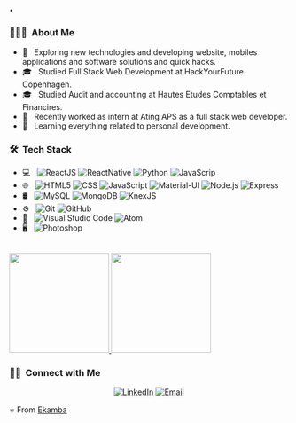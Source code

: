 

<h2> <!-- ## 👋 &nbsp;Hey there! my name is Axel Ekamba -->.</h2>

<h3> 👨🏻‍💻 &nbsp;About Me </h3>

- 🤔 &nbsp; Exploring new technologies and developing website, mobiles applications and software solutions and quick hacks.
- 🎓 &nbsp; Studied Full Stack Web Development at HackYourFuture Copenhagen.
- 🎓 &nbsp; Studied Audit and accounting at Hautes Etudes Comptables et Financires.
- 💼 &nbsp; Recently worked as intern at Ating APS as a full stack web developer.
- 🌱 &nbsp; Learning everything related to personal development.

<h3> 🛠 &nbsp;Tech Stack</h3>

- 💻 &nbsp;
  ![ReactJS](https://img.shields.io/badge/-ReactJS-333333?style=flat&logo=react)
  ![ReactNative](https://img.shields.io/badge/-ReactNative-333333?style=flat&logo=react)
  ![Python](https://img.shields.io/badge/-Python-333333?style=flat&logo=python)
  ![JavaScrip](https://img.shields.io/badge/-JavaScrpt-333333?style=flat&logo=Java&logoColor=007396)
- 🌐 &nbsp;
  ![HTML5](https://img.shields.io/badge/-HTML5-333333?style=flat&logo=HTML5)
  ![CSS](https://img.shields.io/badge/-CSS-333333?style=flat&logo=CSS3&logoColor=1572B6)
  ![JavaScript](https://img.shields.io/badge/-JavaScript-333333?style=flat&logo=javascript)
  ![Material-UI](https://img.shields.io/badge/-MaterialUI-333333?style=flat&logo=Material-UI&logoColor=563D7C)
  ![Node.js](https://img.shields.io/badge/-Node.js-333333?style=flat&logo=node.js)
  ![Express](https://img.shields.io/badge/-Express-333333?style=flat&logo=Express)
- 🛢 &nbsp;
  ![MySQL](https://img.shields.io/badge/-MySQL-333333?style=flat&logo=mysql)
  ![MongoDB](https://img.shields.io/badge/-MongoDB-333333?style=flat&logo=mongodb)
  ![KnexJS](https://img.shields.io/badge/-KnexJS-333333?style=flat&logo=knexjs)
- ⚙️ &nbsp;
  ![Git](https://img.shields.io/badge/-Git-333333?style=flat&logo=git)
  ![GitHub](https://img.shields.io/badge/-GitHub-333333?style=flat&logo=github)
- 🔧 &nbsp;
  ![Visual Studio Code](https://img.shields.io/badge/-Visual%20Studio%20Code-333333?style=flat&logo=visual-studio-code&logoColor=007ACC)
  ![Atom](https://img.shields.io/badge/-Atom-333333?style=flat&logo=atom)
- 🖥 &nbsp;
  ![Photoshop](https://img.shields.io/badge/-Photoshop-333333?style=flat&logo=adobe-photoshop)

<br/>

<a href="https://github.com/Ekamba">
  <img height="180em" src="https://github-readme-stats.vercel.app/api?username=Ekamba&theme=buefy&show_icons=true" />
  <img height="180em" src="https://github-readme-stats.vercel.app/api/top-langs/?username=Ekamba&theme=buefy&layout=compact" />
</a>

<br/>

<h3> 🤝🏻 &nbsp;Connect with Me </h3>

<p align="center">
<a href="https://www.linkedin.com/in/axelekamba/"><img alt="LinkedIn" src="https://img.shields.io/badge/LinkedIn-Axel%20Ekamba%20Gassay-blue?style=flat-square&logo=linkedin"></a>
<a href="mailto:axelleonide@gmail.com"><img alt="Email" src="https://img.shields.io/badge/Email-axelleonide@gmail.com-blue?style=flat-square&logo=gmail"></a>
</p>

⭐️ From [Ekamba](https://github.com/Ekamba)
